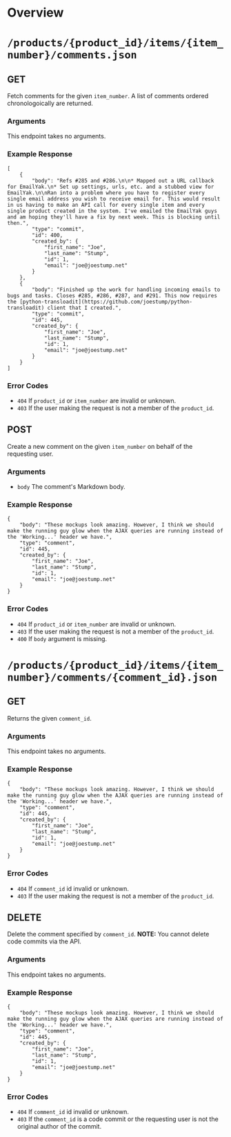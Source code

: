 # Overview

# `/products/{product_id}/items/{item_number}/comments.json`

## GET

Fetch comments for the given `item_number`. A list of comments ordered chronologoically are returned.

### Arguments

This endpoint takes no arguments.

### Example Response

    [
        {
            "body": "Refs #285 and #286.\n\n* Mapped out a URL callback for EmailYak.\n* Set up settings, urls, etc. and a stubbed view for EmailYak.\n\nRan into a problem where you have to register every single email address you wish to receive email for. This would result in us having to make an API call for every single item and every single product created in the system. I've emailed the EmailYak guys and am hoping they'll have a fix by next week. This is blocking until then.",
            "type": "commit",
            "id": 400,
            "created_by": {
                "first_name": "Joe",
                "last_name": "Stump",
                "id": 1,
                "email": "joe@joestump.net"
            }
        },
        {
            "body": "Finished up the work for handling incoming emails to bugs and tasks. Closes #285, #286, #287, and #291. This now requires the [python-transloadit](https://github.com/joestump/python-transloadit) client that I created.",
            "type": "commit",
            "id": 445,
            "created_by": {
                "first_name": "Joe",
                "last_name": "Stump",
                "id": 1,
                "email": "joe@joestump.net"
            }
        }
    ]

### Error Codes

* `404` If `product_id` or `item_number` are invalid or unknown.
* `403` If the user making the request is not a member of the `product_id`.

## POST

Create a new comment on the given `item_number` on behalf of the requesting user.

### Arguments

* `body` The comment's Markdown body. 

### Example Response

    {
        "body": "These mockups look amazing. However, I think we should make the running guy glow when the AJAX queries are running instead of the 'Working...' header we have.",
        "type": "comment",
        "id": 445,
        "created_by": {
            "first_name": "Joe",
            "last_name": "Stump",
            "id": 1,
            "email": "joe@joestump.net"
        }
    }

### Error Codes

* `404` If `product_id` or `item_number` are invalid or unknown.
* `403` If the user making the request is not a member of the `product_id`.
* `400` If `body` argument is missing.

# `/products/{product_id}/items/{item_number}/comments/{comment_id}.json`

## GET

Returns the given `comment_id`.

### Arguments

This endpoint takes no arguments.

### Example Response

    {
        "body": "These mockups look amazing. However, I think we should make the running guy glow when the AJAX queries are running instead of the 'Working...' header we have.",
        "type": "comment",
        "id": 445,
        "created_by": {
            "first_name": "Joe",
            "last_name": "Stump",
            "id": 1,
            "email": "joe@joestump.net"
        }
    }

### Error Codes

* `404` If `comment_id` id invalid or unknown.
* `403` If the user making the request is not a member of the `product_id`.

## DELETE

Delete the comment specified by `comment_id`. **NOTE:** You cannot delete code commits via the API.

### Arguments

This endpoint takes no arguments.

### Example Response

    {
        "body": "These mockups look amazing. However, I think we should make the running guy glow when the AJAX queries are running instead of the 'Working...' header we have.",
        "type": "comment",
        "id": 445,
        "created_by": {
            "first_name": "Joe",
            "last_name": "Stump",
            "id": 1,
            "email": "joe@joestump.net"
        }
    }

### Error Codes

* `404` If `comment_id` id invalid or unknown.
* `403` If the `comment_id` is a code commit or the requesting user is not the original author of the commit.
